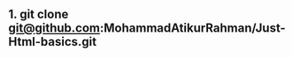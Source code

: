 ## 1. git clone git@github.com:MohammadAtikurRahman/Just-Html-basics.git

### <tagname style="property:value;">
